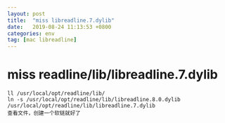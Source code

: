 ```yaml
---
layout: post
title:  "miss libreadline.7.dylib"
date:   2019-08-24 11:13:53 +0800
categories: env
tag: [mac libreadline]
---
```


# miss readline/lib/libreadline.7.dylib

	ll /usr/local/opt/readline/lib/ 
	ln -s /usr/local/opt/readline/lib/libreadline.8.0.dylib /usr/local/opt/readline/lib/libreadline.7.dylib
	查看文件，创建一个软链就好了

